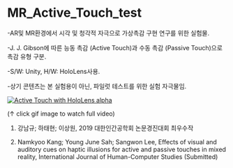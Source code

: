# MR_Active_Touch_test
-AR및 MR환경에서 시각 및 청각적 자극으로 가상촉감 구현 연구를 위한 실험물.

-J. J. Gibson에 따른 능동 촉감 (Active Touch)과 수동 촉감 (Passive Touch)으로 촉감 유형 구분.

-S/W: Unity, H/W: HoloLens사용.

-상기 콘텐츠는 본 실험용이 아닌, 파일럿 테스트를 위한 실험 자극물임.

[![Active Touch with HoloLens alpha](https://j.gifs.com/wV6vpJ.gif)](https://www.youtube.com/watch?v=Yn-YA5cEOQE)

(↑ click gif image to watch full video)

1. 강남규; 하태현; 이상원, 2019 대한인간공학회 논문경진대회 최우수작

2. Namkyoo Kang; Young June Sah; Sangwon Lee, Effects of visual and auditory cues on haptic illusions 
for active and passive touches in mixed reality, International Journal of Human-Computer Studies (Submitted)
